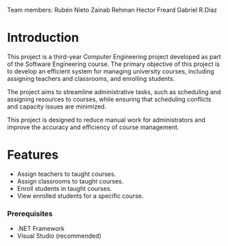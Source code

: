 Team members: 
Rubén Nieto
Zainab Rehman
Hector Freard
Gabriel R.Díaz

# Introduction 
This project is a third-year Computer Engineering project developed as part of the Software Engineering course. The primary objective of this project is to develop an efficient system for managing university courses, including assigning teachers and classrooms, and enrolling students.

The project aims to streamline administrative tasks, such as scheduling and assigning resources to courses, while ensuring that scheduling conflicts and capacity issues are minimized.

This project is designed to reduce manual work for administrators and improve the accuracy and efficiency of course management.

# Features
- Assign teachers to taught courses.
- Assign classrooms to taught courses.
- Enroll students in taught courses.
- View enrolled students for a specific course.
  

### Prerequisites
- .NET Framework
- Visual Studio (recommended)

